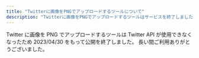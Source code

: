 ```yaml
---
title: "Twitterに画像をPNGでアップロードするツールについて"
description: "Twitterに画像をPNGでアップロードするツールはサービスを終了しました。"
---
```


Twitter に画像を PNG でアップロードするツールは Twitter API が使用できなくなったため 2023/04/30 をもって公開を終了しました。
長い間ご利用ありがとうございました。
